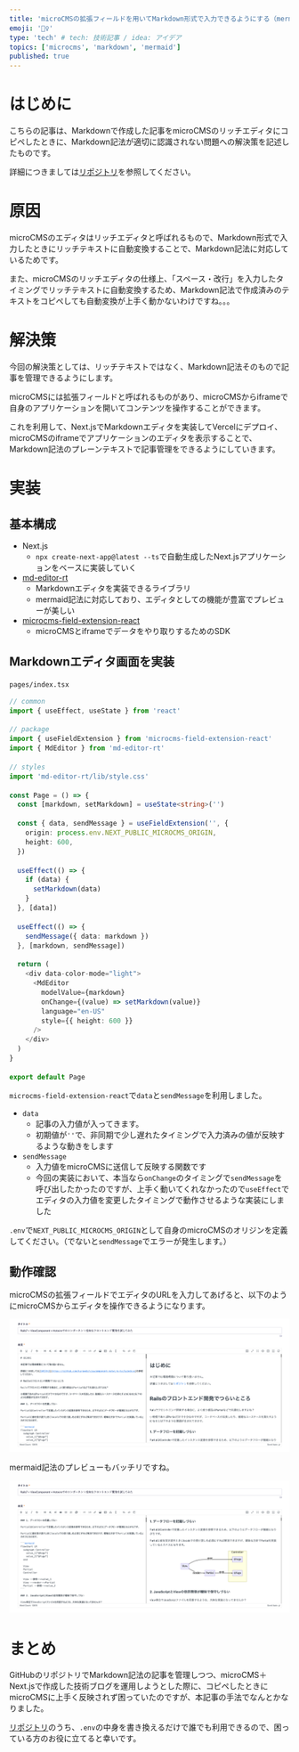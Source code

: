```yaml
---
title: 'microCMSの拡張フィールドを用いてMarkdown形式で入力できるようにする（mermaid記法のプレビュー対応）'
emoji: '🧜‍♀'
type: 'tech' # tech: 技術記事 / idea: アイデア
topics: ['microcms', 'markdown', 'mermaid']
published: true
---
```


# はじめに

こちらの記事は、Markdownで作成した記事をmicroCMSのリッチエディタにコピペしたときに、Markdown記法が適切に認識されない問題への解決策を記述したものです。

詳細につきましては[リポジトリ](https://github.com/kuroweb/microcms-markdown-editor)を参照してください。

# 原因

microCMSのエディタはリッチエディタと呼ばれるもので、Markdown形式で入力したときにリッチテキストに自動変換することで、Markdown記法に対応しているためです。

また、microCMSのリッチエディタの仕様上、「スペース・改行」を入力したタイミングでリッチテキストに自動変換するため、Markdown記法で作成済みのテキストをコピペしても自動変換が上手く動かないわけですね。。。

# 解決策

今回の解決策としては、リッチテキストではなく、Markdown記法そのもので記事を管理できるようにします。

microCMSには拡張フィールドと呼ばれるものがあり、microCMSからiframeで自身のアプリケーションを開いてコンテンツを操作することができます。

これを利用して、Next.jsでMarkdownエディタを実装してVercelにデプロイ、microCMSのiframeでアプリケーションのエディタを表示することで、Markdown記法のプレーンテキストで記事管理をできるようにしていきます。

# 実装

## 基本構成

- Next.js
  - `npx create-next-app@latest --ts`で自動生成したNext.jsアプリケーションをベースに実装していく
- [md-editor-rt](https://github.com/imzbf/md-editor-rt)
  - Markdownエディタを実装できるライブラリ
  - mermaid記法に対応しており、エディタとしての機能が豊富でプレビューが美しい
- [microcms-field-extension-react](https://github.com/microcmsio/microcms-field-extension)
  - microCMSとiframeでデータをやり取りするためのSDK

## Markdownエディタ画面を実装

`pages/index.tsx`

```ts
// common
import { useEffect, useState } from 'react'

// package
import { useFieldExtension } from 'microcms-field-extension-react'
import { MdEditor } from 'md-editor-rt'

// styles
import 'md-editor-rt/lib/style.css'

const Page = () => {
  const [markdown, setMarkdown] = useState<string>('')

  const { data, sendMessage } = useFieldExtension('', {
    origin: process.env.NEXT_PUBLIC_MICROCMS_ORIGIN,
    height: 600,
  })

  useEffect(() => {
    if (data) {
      setMarkdown(data)
    }
  }, [data])

  useEffect(() => {
    sendMessage({ data: markdown })
  }, [markdown, sendMessage])

  return (
    <div data-color-mode="light">
      <MdEditor
        modelValue={markdown}
        onChange={(value) => setMarkdown(value)}
        language="en-US"
        style={{ height: 600 }}
      />
    </div>
  )
}

export default Page
```

`microcms-field-extension-react`で`data`と`sendMessage`を利用しました。

- `data`
  - 記事の入力値が入ってきます。
  - 初期値が`''`で、非同期で少し遅れたタイミングで入力済みの値が反映するような動きをします
- `sendMessage`
  - 入力値をmicroCMSに送信して反映する関数です
  - 今回の実装において、本当なら`onChange`のタイミングで`sendMessage`を呼び出したかったのですが、上手く動いてくれなかったので`useEffect`でエディタの入力値を変更したタイミングで動作させるような実装にしました

`.env`で`NEXT_PUBLIC_MICROCMS_ORIGIN`として自身のmicroCMSのオリジンを定義してください。（でないと`sendMessage`でエラーが発生します。）

## 動作確認

microCMSの拡張フィールドでエディタのURLを入力してあげると、以下のようにmicroCMSからエディタを操作できるようになります。

![](/images/microcms-markdown-editor/image-1.png)

mermaid記法のプレビューもバッチリですね。

![](/images/microcms-markdown-editor/image-2.png)

# まとめ

GitHubのリポジトリでMarkdown記法の記事を管理しつつ、microCMS＋Next.jsで作成した技術ブログを運用しようとした際に、コピペしたときにmicroCMSに上手く反映されず困っていたのですが、本記事の手法でなんとかなりました。

[リポジトリ](https://github.com/kuroweb/microcms-markdown-editor)のうち、`.env`の中身を書き換えるだけで誰でも利用できるので、困っている方のお役に立てると幸いです。
